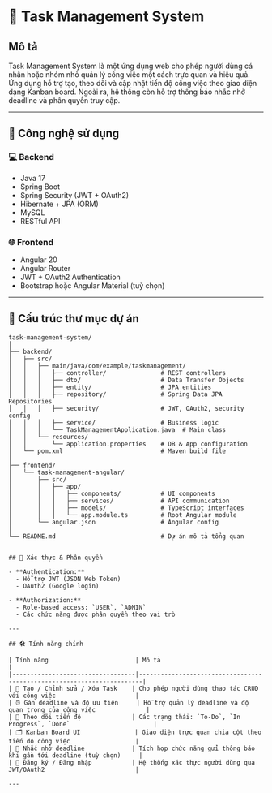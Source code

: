 # 📝 Task Management System

## Mô tả

Task Management System là một ứng dụng web cho phép người dùng cá nhân hoặc nhóm nhỏ quản lý công việc một cách trực quan và hiệu quả. Ứng dụng hỗ trợ tạo, theo dõi và cập nhật tiến độ công việc theo giao diện dạng Kanban board. Ngoài ra, hệ thống còn hỗ trợ thông báo nhắc nhở deadline và phân quyền truy cập.

---

## 🚀 Công nghệ sử dụng

### 💻 Backend
- Java 17
- Spring Boot
- Spring Security (JWT + OAuth2)
- Hibernate + JPA (ORM)
- MySQL
- RESTful API

### 🌐 Frontend
- Angular 20
- Angular Router
- JWT + OAuth2 Authentication
- Bootstrap hoặc Angular Material (tuỳ chọn)

---

## 📁 Cấu trúc thư mục dự án

```text
task-management-system/
│
├── backend/
│   ├── src/
│   │   ├── main/java/com/example/taskmanagement/
│   │   │   ├── controller/               # REST controllers
│   │   │   ├── dto/                      # Data Transfer Objects
│   │   │   ├── entity/                   # JPA entities
│   │   │   ├── repository/               # Spring Data JPA Repositories
│   │   │   ├── security/                 # JWT, OAuth2, security config
│   │   │   ├── service/                  # Business logic
│   │   │   └── TaskManagementApplication.java  # Main class
│   │   └── resources/
│   │       └── application.properties    # DB & App configuration
│   └── pom.xml                           # Maven build file
│
├── frontend/
│   └── task-management-angular/
│       ├── src/
│       │   ├── app/
│       │   │   ├── components/           # UI components
│       │   │   ├── services/             # API communication
│       │   │   ├── models/               # TypeScript interfaces
│       │   │   └── app.module.ts         # Root Angular module
│       └── angular.json                  # Angular config
│
└── README.md                             # Dự án mô tả tổng quan


## 🔐 Xác thực & Phân quyền

- **Authentication:**
  - Hỗ trợ JWT (JSON Web Token)
  - OAuth2 (Google login)

- **Authorization:**
  - Role-based access: `USER`, `ADMIN`
  - Các chức năng được phân quyền theo vai trò

---

## 🛠️ Tính năng chính

| Tính năng                        | Mô tả                                                                 |
|----------------------------------|-----------------------------------------------------------------------|
| 📝 Tạo / Chỉnh sửa / Xóa Task    | Cho phép người dùng thao tác CRUD với công việc                      |
| ⏰ Gán deadline và độ ưu tiên     | Hỗ trợ quản lý deadline và độ quan trọng của công việc              |
| 🔁 Theo dõi tiến độ              | Các trạng thái: `To-Do`, `In Progress`, `Done`                       |
| 🗂️ Kanban Board UI               | Giao diện trực quan chia cột theo tiến độ công việc                  |
| 🔔 Nhắc nhở deadline             | Tích hợp chức năng gửi thông báo khi gần tới deadline (tuỳ chọn)     |
| 👤 Đăng ký / Đăng nhập           | Hệ thống xác thực người dùng qua JWT/OAuth2                         |

---

